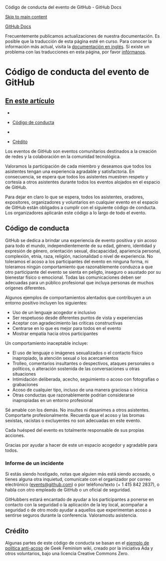 Código de conducta del evento de GitHub - GitHub Docs

[Skip to main content](#main-content)

[](/es)[GitHub Docs](/es)

Frecuentemente publicamos actualizaciones de nuestra documentación. Es posible que la traducción de esta página esté en curso. Para conocer la información más actual, visita la [documentación en inglés](/en). Si existe un problema con las traducciones en esta página, por favor [infórmanos](https://github.com/contact?form[subject]=translation%20issue%20on%20docs.github.com&form[comments]=).

Código de conducta del evento de GitHub
==========

[En este artículo](/site-policy/github-terms/github-event-code-of-conduct#in-this-article)
----------

*
* [Código de conducta](#code-of-conduct)

*
* [Crédito](#credit)

Los eventos de GitHub son eventos comunitarios destinados a la creación de redes y la colaboración en la comunidad tecnológica.

Valoramos la participación de cada miembro y deseamos que todos los asistentes tengan una experiencia agradable y satisfactoria. En consecuencia, se espera que todos los asistentes muestren respeto y cortesía a otros asistentes durante todos los eventos alojados en el espacio de GitHub.

Para dejar en claro lo que se espera, todos los asistentes, oradores, expositores, organizadores y voluntarios en cualquier evento en el espacio de GitHub están obligados a cumplir con el siguiente código de conducta. Los organizadores aplicarán este código a lo largo de todo el evento.

[](#code-of-conduct)Código de conducta
----------

GitHub se dedica a brindar una experiencia de evento positiva y sin acoso para todo el mundo, independientemente de su edad, género, identidad y expresión de género, orientación sexual, discapacidad, apariencia personal, complexión, etnia, raza, religión, nacionalidad o nivel de experiencia. No toleramos el acoso a los participantes del evento en ninguna forma, ni toleramos ningún comportamiento que razonablemente conduzca a que otro participante del evento se sienta en peligto, inseguro o asustado por su bienestar físico o emocional. Todas las comunicaciones deben ser adecuadas para un público profesional que incluya personas de muchos orígenes diferentes.

Algunos ejemplos de comportamientos alentados que contribuyen a un entorno positivo incluyen los siguientes:

* Uso de un lenguaje acogedor e inclusivo
* Ser respetuoso desde diferentes puntos de vista y experiencias
* Aceptar con agradecimiento las críticas constructivas
* Centrarse en lo que es mejor para todos en el evento
* Mostrar empatía hacia otros participantes

Un comportamiento inaceptable incluye:

* El uso de lenguaje o imágenes sexualizados o el contacto físico inapropiado, la atención sexual o los acercamientos
* Trolleo, comentarios insultantes o despectivos, ataques personales o políticos, o alteración sostenida de las conversaciones u otras situaciones
* Intimidación deliberada, acecho, seguimiento o acoso con fotografías o grabaciones
* Acoso de cualquier tipo, incluso de una manera graciosa o irónica
* Otras conductas que razonablemente podrían considerarse inapropiadas en un entorno profesional

Sé amable con los demás. No insultes ni desanimes a otros asistentes. Comportarte profesionalmente. Recuerda que el acoso y las bromas sexistas, racistas o excluyentes no son adecuadas en este evento.

Cada huésped del evento es totalmente responsable de sus propias acciones.

Gracias por ayudar a hacer de este un espacio acogedor y agradable para todos.

### [](#reporting-an-incident)Informe de un incidente ###

Si estás siendo hostigado, notas que alguien más está siendo acosado, o tienes alguna otra inquietud, comunícate con el organizador por correo electrónico ([events@github.com](mailto:events@github.com)) o por teléfono/texto (+ 1 415 842 2837), o habla con otro empleado de GitHub o un oficial de seguridad.

GitHubbers estará encantado de ayudar a los participantes a ponerse en contacto con la seguridad o la aplicación de la ley local, acompañar a seguridad o de otro modo ayudar a aquellos que experimentan acoso a sentirse seguros durante la conferencia. Valoramostu asistencia.

[](#credit)Crédito
----------

Algunas partes de este código de conducta se basan en el [ejemplo de política anti-acoso](https://geekfeminism.wikia.org/wiki/Conference_anti-harassment/Policy) de Geek Feminism wiki, creado por la iniciativa Ada y otros voluntarios, bajo una licencia Creative Commons Zero.
